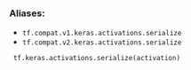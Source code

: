 ### Aliases:
- `tf.compat.v1.keras.activations.serialize`
- `tf.compat.v2.keras.activations.serialize`

```
 tf.keras.activations.serialize(activation)
```
